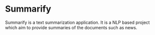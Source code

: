 # Summarify
Summarify is a text summarization application. It is a NLP based project which aim to provide summaries of the documents such as news. 
